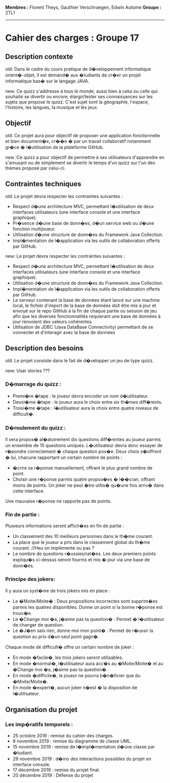 **Membres :** Florent Theys,		Gauthier Verschraegen,		Edwin Autome
**Groupe :** 2TL1
***

# Cahier des charges : Groupe 17

## Description contexte

old: Dans le cadre du cours pratique de d�veloppement informatique orient�-objet, il est demand� aux �tudiants de cr�er un projet informatique bas� sur le langage JAVA.

new: Ce quizz s'addresse à tous le monde, aussi bien à celui ou celle qui souhaite se divertir ou encore, élargir/tester ses connaissances sur les sujets que propose le quizz. C'est sujet sont la géographie, l'espace, l'histoire, les langues, la musique et les jeux.

## Objectif

old: Ce projet aura pour objectif de proposer une application fonctionnelle et bien document�e, cr��e � par un travail collaboratif notamment gr�ce � l�utilisation de la plateforme GitHub. 

new :Ce quizz a pour objectif de permettre à ses utilisateurs d'apprendre en s'amusant ou de simplement se divertir le temps d'un quizz sur l'un des thèmes proposé par celui-ci.

## Contraintes techniques

old:
Le projet devra respecter les contraintes suivantes :
* Respect d�une architecture MVC, permettant l�utilisation de deux interfaces utilisateurs (une interface console et une interface graphique).
* Pr�sence d�une base de donn�es, d�un service web ou d�une fonction multijoueur.
* Utilisation d�une structure de donn�es du Framework Java Collection.
* Impl�mentation de l�application via les outils de collaboration offerts par GitHub.

new:
Le projet devra respecter les contraintes suivantes :
* Respect d�une architecture MVC, permettant l�utilisation de deux interfaces utilisateurs (une interface console et une interface graphique).
* Utilisation d�une structure de donn�es du Framework Java Collection.
* Impl�mentation de l�application via les outils de collaboration offerts par GitHub.
* Le serveur contenant la base de données étant lancé sur une machine local, le fichier d'import de la base de données doit être mis à jour et envoyé sur le repo GitHub à la fin de chaque partie ou session de jeu afin que les diverses fonctionnalités requierant une base de données à jour renvoient des valeurs cohérentes
* Utilisation de JDBC (Java DataBase Connectivity) permettant de se connecter et d'interagir avec la base de données

## Description des besoins

old: Le projet consiste dans le fait de d�velopper un jeu de type quizz.

new: User stories ???

### D�marrage du quizz :

* Premi�re �tape : le joueur devra encoder un nom d�utilisateur.
* Deuxi�me �tape : le joueur aura le choix entre six th�mes diff�rents.
* Troisi�me �tape : l�utilisateur aura le choix entre quatre niveaux de difficult�.

### D�roulement du quizz : 

Il sera propos� al�atoirement dix questions diff�rentes au joueur parmis un ensemble de 15 questions uniques.
L�utilisateur devra donc essayer de r�pondre correctement � chaque question pos�e. Deux choix s�offrent � lui, chacune rapportant un certain nombre de points :
* �crire sa r�ponse manuellement, offrant le plus grand nombre de point.
* Choisir une r�ponse parmis quatre propos�es � l��cran, offrant moins de points. Un joker ne peut �tre utilis� qu�une fois arriv� dans cette interface.

Une mauvaise r�ponse ne rapporte pas de points.

### Fin de partie : 

Plusieurs informations seront affich�es en fin de partie :
* Un classement des 10 meilleurs personnes dans le th�me courant.
* La place que le joueur a pris dans le classement global du th�me courant. //Heu on implémente ou pas ?
* Le nombre de questions r�ussies/rat�es.
Les deux premiers points expliqu�s ci-dessus seront fournis et mis � jour via une base de donn�es.

### Principe des jokers: 

Il y aura un syst�me de trois jokers mis en place :
* Le �Moite/Moite� : Deux propositions incorrectes sont supprim�es parmis les quatres disponibles. Donne un point si la bonne r�ponse est trouv�e.
* Le �Change moi �a, j�aime pas ta question� : Permet � l�utilisateur de changer de question.
* Le �J�en sais rien, donne moi mon point� : Permet de r�ussir la question au prix d�un seul point gagn�.

Chaque mode de difficult� offre un certain nombre de joker :
* En mode �facile�, les trois jokers seront utilisables.
* En mode �normal�, l�utilisateur aura acc�s au �Moite/Moite� et au �Change moi �a, j�aime pas ta question�.
* En mode �difficile�, le joueur ne pourra b�n�ficier que du �Moite/Moite�.
* En mode �expert�, aucun joker n�est � la disposition de l�utilisateur.

## Organisation du projet

### Les imp�ratifs temporels : 
* 25 octobre 2019 : remise du cahier des charges.
* 8 novembre 2019 : remise du diagramme de classe UML.
* 15 novembre 2019 : remise de l�impl�mentation d�une classe par �tudiant.
* 29 novembre 2019 : d�mo des interactions possibles du projet en interface console.
* 17 décembre 2019 : remise du projet final.
* 20 décembre 2019 : Défense du projet
